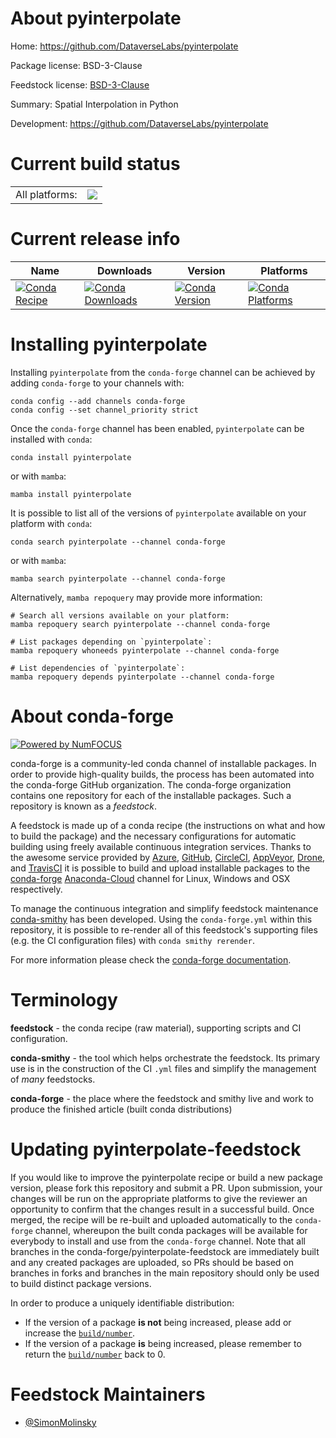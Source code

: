About pyinterpolate
===================

Home: https://github.com/DataverseLabs/pyinterpolate

Package license: BSD-3-Clause

Feedstock license: [BSD-3-Clause](https://github.com/conda-forge/pyinterpolate-feedstock/blob/main/LICENSE.txt)

Summary: Spatial Interpolation in Python

Development: https://github.com/DataverseLabs/pyinterpolate

Current build status
====================


<table><tr><td>All platforms:</td>
    <td>
      <a href="https://dev.azure.com/conda-forge/feedstock-builds/_build/latest?definitionId=17532&branchName=main">
        <img src="https://dev.azure.com/conda-forge/feedstock-builds/_apis/build/status/pyinterpolate-feedstock?branchName=main">
      </a>
    </td>
  </tr>
</table>

Current release info
====================

| Name | Downloads | Version | Platforms |
| --- | --- | --- | --- |
| [![Conda Recipe](https://img.shields.io/badge/recipe-pyinterpolate-green.svg)](https://anaconda.org/conda-forge/pyinterpolate) | [![Conda Downloads](https://img.shields.io/conda/dn/conda-forge/pyinterpolate.svg)](https://anaconda.org/conda-forge/pyinterpolate) | [![Conda Version](https://img.shields.io/conda/vn/conda-forge/pyinterpolate.svg)](https://anaconda.org/conda-forge/pyinterpolate) | [![Conda Platforms](https://img.shields.io/conda/pn/conda-forge/pyinterpolate.svg)](https://anaconda.org/conda-forge/pyinterpolate) |

Installing pyinterpolate
========================

Installing `pyinterpolate` from the `conda-forge` channel can be achieved by adding `conda-forge` to your channels with:

```
conda config --add channels conda-forge
conda config --set channel_priority strict
```

Once the `conda-forge` channel has been enabled, `pyinterpolate` can be installed with `conda`:

```
conda install pyinterpolate
```

or with `mamba`:

```
mamba install pyinterpolate
```

It is possible to list all of the versions of `pyinterpolate` available on your platform with `conda`:

```
conda search pyinterpolate --channel conda-forge
```

or with `mamba`:

```
mamba search pyinterpolate --channel conda-forge
```

Alternatively, `mamba repoquery` may provide more information:

```
# Search all versions available on your platform:
mamba repoquery search pyinterpolate --channel conda-forge

# List packages depending on `pyinterpolate`:
mamba repoquery whoneeds pyinterpolate --channel conda-forge

# List dependencies of `pyinterpolate`:
mamba repoquery depends pyinterpolate --channel conda-forge
```


About conda-forge
=================

[![Powered by
NumFOCUS](https://img.shields.io/badge/powered%20by-NumFOCUS-orange.svg?style=flat&colorA=E1523D&colorB=007D8A)](https://numfocus.org)

conda-forge is a community-led conda channel of installable packages.
In order to provide high-quality builds, the process has been automated into the
conda-forge GitHub organization. The conda-forge organization contains one repository
for each of the installable packages. Such a repository is known as a *feedstock*.

A feedstock is made up of a conda recipe (the instructions on what and how to build
the package) and the necessary configurations for automatic building using freely
available continuous integration services. Thanks to the awesome service provided by
[Azure](https://azure.microsoft.com/en-us/services/devops/), [GitHub](https://github.com/),
[CircleCI](https://circleci.com/), [AppVeyor](https://www.appveyor.com/),
[Drone](https://cloud.drone.io/welcome), and [TravisCI](https://travis-ci.com/)
it is possible to build and upload installable packages to the
[conda-forge](https://anaconda.org/conda-forge) [Anaconda-Cloud](https://anaconda.org/)
channel for Linux, Windows and OSX respectively.

To manage the continuous integration and simplify feedstock maintenance
[conda-smithy](https://github.com/conda-forge/conda-smithy) has been developed.
Using the ``conda-forge.yml`` within this repository, it is possible to re-render all of
this feedstock's supporting files (e.g. the CI configuration files) with ``conda smithy rerender``.

For more information please check the [conda-forge documentation](https://conda-forge.org/docs/).

Terminology
===========

**feedstock** - the conda recipe (raw material), supporting scripts and CI configuration.

**conda-smithy** - the tool which helps orchestrate the feedstock.
                   Its primary use is in the construction of the CI ``.yml`` files
                   and simplify the management of *many* feedstocks.

**conda-forge** - the place where the feedstock and smithy live and work to
                  produce the finished article (built conda distributions)


Updating pyinterpolate-feedstock
================================

If you would like to improve the pyinterpolate recipe or build a new
package version, please fork this repository and submit a PR. Upon submission,
your changes will be run on the appropriate platforms to give the reviewer an
opportunity to confirm that the changes result in a successful build. Once
merged, the recipe will be re-built and uploaded automatically to the
`conda-forge` channel, whereupon the built conda packages will be available for
everybody to install and use from the `conda-forge` channel.
Note that all branches in the conda-forge/pyinterpolate-feedstock are
immediately built and any created packages are uploaded, so PRs should be based
on branches in forks and branches in the main repository should only be used to
build distinct package versions.

In order to produce a uniquely identifiable distribution:
 * If the version of a package **is not** being increased, please add or increase
   the [``build/number``](https://docs.conda.io/projects/conda-build/en/latest/resources/define-metadata.html#build-number-and-string).
 * If the version of a package **is** being increased, please remember to return
   the [``build/number``](https://docs.conda.io/projects/conda-build/en/latest/resources/define-metadata.html#build-number-and-string)
   back to 0.

Feedstock Maintainers
=====================

* [@SimonMolinsky](https://github.com/SimonMolinsky/)


